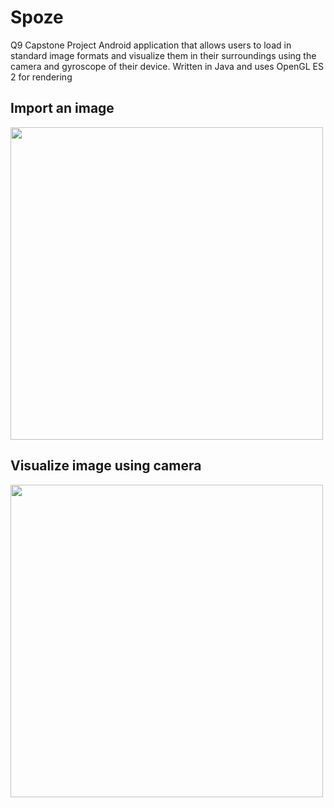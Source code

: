 # Spoze
Q9 Capstone Project
Android application that allows users to load in standard image formats and visualize them in their surroundings using the camera and gyroscope of their device.
Written in Java and uses OpenGL ES 2 for rendering

## Import an image
<img src="https://user-images.githubusercontent.com/6166095/36362743-bfcc9540-14f4-11e8-9ca2-30a9723f5709.png" width="500">

## Visualize image using camera
<img src="https://user-images.githubusercontent.com/6166095/36362747-c25b5a6c-14f4-11e8-9556-d58198a6d784.png" width="500">
